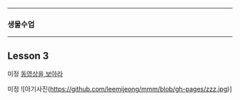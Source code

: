 ___
### 생물수업
___

## Lesson 3  

미정 [동영상을 보아라](https://www.youtube.com/watch?v=nWLr02uYpJo)

미정 ![아기사진(https://github.com/leemijeong/mmm/blob/gh-pages/zzz.jpg)]
